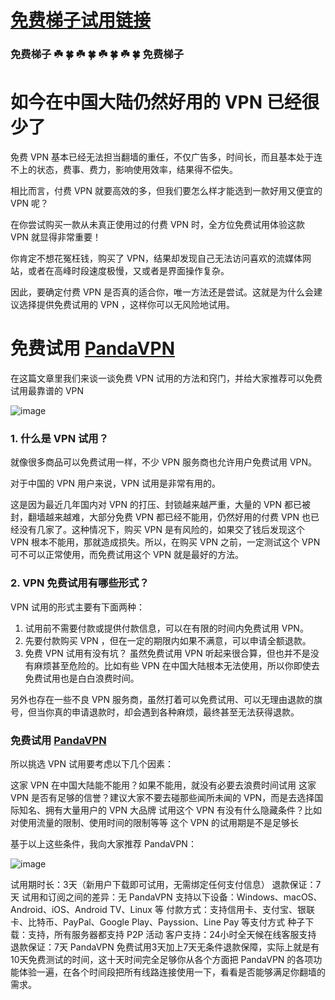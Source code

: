#  [免费梯子试用链接](https://www.pantoto.xyz/r/22216799 "免费试用的梯子") 

### 免费梯子     ☘️   🍀   ☘️   🍀   ☘️   🍀   ☘️   🍀     免费梯子


# 如今在中国大陆仍然好用的 VPN 已经很少了

免费 VPN 基本已经无法担当翻墙的重任，不仅广告多，时间长，而且基本处于连不上的状态，费事、费力，影响使用效率，结果得不偿失。

相比而言，付费 VPN 就要高效的多，但我们要怎么样才能选到一款好用又便宜的 VPN 呢？


在你尝试购买一款从未真正使用过的付费 VPN 时，全方位免费试用体验这款 VPN 就显得非常重要！

你肯定不想花冤枉钱，购买了 VPN，结果却发现自己无法访问喜欢的流媒体网站，或者在高峰时段速度极慢，又或者是界面操作复杂。

因此，要确定付费 VPN 是否真的适合你，唯一方法还是尝试。这就是为什么会建议选择提供免费试用的 VPN ，这样你可以无风险地试用。

# 免费试用 [PandaVPN](https://www.pantoto.xyz/r/22216799 "免费梯子")

在这篇文章里我们来谈一谈免费 VPN 试用的方法和窍门，并给大家推荐可以免费试用最靠谱的 VPN

![image](https://user-images.githubusercontent.com/87895804/126864418-f180048c-1b9d-4412-a76c-bdfdd368a12d.png)


### 1. 什么是 VPN 试用？
就像很多商品可以免费试用一样，不少 VPN 服务商也允许用户免费试用 VPN。

对于中国的 VPN 用户来说，VPN 试用是非常有用的。

这是因为最近几年国内对 VPN 的打压、封锁越来越严重，大量的 VPN 都已被封，翻墙越来越难，大部分免费 VPN 都已经不能用，仍然好用的付费 VPN 也已经没有几家了。这种情况下，购买 VPN 是有风险的，如果交了钱后发现这个 VPN 根本不能用，那就造成损失。所以，在购买 VPN 之前，一定测试这个 VPN 可不可以正常使用，而免费试用这个 VPN 就是最好的方法。

### 2. VPN 免费试用有哪些形式？
VPN 试用的形式主要有下面两种：

1. 试用前不需要付款或提供付款信息，可以在有限的时间内免费试用 VPN。
2. 先要付款购买 VPN ，但在一定的期限内如果不满意，可以申请全额退款。
3. 免费 VPN 试用有没有坑？
虽然免费试用 VPN 听起来很合算，但也并不是没有麻烦甚至危险的。比如有些 VPN 在中国大陆根本无法使用，所以你即使去免费试用也是白白浪费时间。

另外也存在一些不良 VPN 服务商，虽然打着可以免费试用、可以无理由退款的旗号，但当你真的申请退款时，却会遇到各种麻烦，最终甚至无法获得退款。

### 免费试用 [PandaVPN](https://www.pantoto.xyz/r/22216799 "免费梯子")
所以挑选 VPN 试用要考虑以下几个因素：

这家 VPN 在中国大陆能不能用？如果不能用，就没有必要去浪费时间试用
这家 VPN 是否有足够的信誉？建议大家不要去碰那些闻所未闻的 VPN，而是去选择国际知名、拥有大量用户的 VPN 大品牌
试用这个 VPN 有没有什么隐藏条件？比如对使用流量的限制、使用时间的限制等等
这个 VPN 的试用期是不是足够长

基于以上这些条件，我向大家推荐 PandaVPN：

![image](https://user-images.githubusercontent.com/87895804/126864434-8aac5f13-727d-4c0d-bf25-376208e41eab.png)


试用期时长：3天（新用户下载即可试用，无需绑定任何支付信息）
退款保证：7天
试用和订阅之间的差异：无
PandaVPN 支持以下设备：Windows、macOS、Android、iOS、Android TV、Linux 等
付款方式：支持信用卡、支付宝、银联卡、比特币、PayPal、Google Play、Payssion、Line Pay 等支付方式
种子下载：支持，所有服务器都支持 P2P 活动
客户支持：24小时全天候在线客服支持
退款保证：7天
PandaVPN 免费试用3天加上7天无条件退款保障，实际上就是有10天免费测试的时间，这十天时间完全足够你从各个方面把 PandaVPN 的各项功能体验一遍，在各个时间段把所有线路连接使用一下，看看是否能够满足你翻墙的需求。
